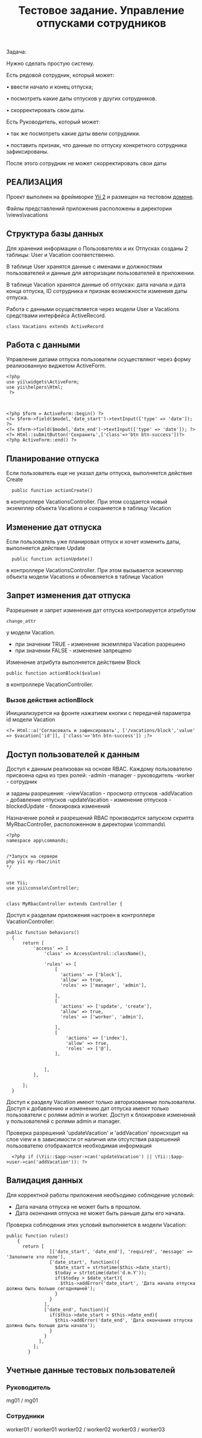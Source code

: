 <p align="center">
    <h1 align="center">Тестовое задание. Управление отпусками сотрудников</h1>
    <br>
</p>

Задача:

Нужно сделать простую систему.

Есть рядовой сотрудник, который может:

• ввести начало и конец отпуска;

• посмотреть какие даты отпусков у других сотрудников.

• скорректировать свои даты.

Есть Руководитель, который может:

• так же посмотреть какие даты ввели сотрудники.

• поставить признак, что данные по отпуску конкретного сотрудника зафиксированы.

После этого сотрудник не может скорректировать свои даты


РЕАЛИЗАЦИЯ
-------------------

Проект выполнен на фреймворке [Yii 2](http://www.yiiframework.com/)
и размещен на тестовом [домене](http://yii2.siteforyou.ru.com/).

Файлы представлений приложения расположены в директории \views\vacations


Структура базы данных
----------------------
Для хранения информации о Пользователях и их Отпусках созданы 2 таблицы:
User и Vacation соответственно.

В таблице User хранятся данные с именами и должностями пользователей и данные для авторизации пользователей в приложении.  

В таблице Vacation хранятся данные об отпусках: дата начала и дата конца отпуска, ID сотрудника и признак возможности изменеия даты отпуска.

Работа с данными осуществляется через модели User и Vacations средствами интерфейса ActiveRecord.

```
class Vacations extends ActiveRecord
```


Работа с данными
----------------
Управление датами отпуска пользователи осуществляют через форму реализованную виджетом ActiveForm.

```
<?php
use yii\widgets\ActiveForm;
use yii\helpers\Html;
 ?>



<?php $form = ActiveForm::begin() ?>
<?= $form->field($model,'date_start')->textInput(['type' => 'date']); ?>
<?= $form->field($model,'date_end')->textInput(['type' => 'date']); ?>
<?= Html::submitButton('Сохранить',['class'=>'btn btn-success'])?>
<?php ActiveForm::end() ?>
```

Планирование отпуска
--------------------
Если пользователь еще не указал даты отпуска, выполняется действие Create

~~~
  public function actionCreate()
~~~

в контроллере VacationsController.
При этом создается новый экземпляр объекта Vacations и сохраняется в таблицу Vacation


Изменение дат отпуска
--------------------
Если пользователь уже планировал отпуск и хочет изменить даты, выполняется действие Update

~~~
  public function actionUpdate()
~~~

в контроллере VacationsController.
При этом вызывается экземпляр объекта модели Vacations и обновляется в таблице Vacation


Запрет изменения дат отпуска
----------------------------
Разрешение и запрет изменения дат отпуска контролируется атрибутом
~~~
change_attr
~~~
у модели Vacation.
- при значении TRUE - изменение экземпляра Vacation разрешено
- при значении FALSE - изменение запрещено

Изменение атрибута выполняется действием Block
~~~
public function actionBlock($value)
~~~
в контроллере VacationController.

### Вызов действия actionBlock
 Инициализурется на фронте нажатием кнопки с передачей параметра id модели Vacation
 ```
 <?= Html::a('Согласовать и зафиксировать', ['/vacations/block','value' => $vacation['id']], ['class'=>'btn btn-success']) ;?>
 ```


Доступ пользователей к данным
-----------------------------
Доступ к данным реализован на основе RBAC.
Каждому пользователю присвоена одна из трех ролей:
-admin
-manager - руководитель
-worker - сотрудник

и заданы разрешения:
-viewVacation - просмотр отпусков
-addVacation - добавление отпусков
-updateVacation - изменение отпусков
-blockedUpdate - блокировка изменений


Назначение ролей и разрешений RBAC производится запуском скрипта MyRbacController, расположенном в директории \commands\

```
<?php
namespace app\commands;


/*Запуск на сервере
php yii my-rbac/init
*/


use Yii;
use yii\console\Controller;


class MyRbacController extends Controller {
```



Доступ к разделам приложения настроен в контроллере VacationController:
```
public function behaviors()
  {
      return [
          'access' => [
              'class' => AccessControl::className(),

              'rules' => [
                  [
                    'actions' => ['block'],
                    'allow' => true,
                    'roles' => ['manager', 'admin'],

                  ],
                  [
                    'actions' => ['update', 'create'],
                    'allow' => true,
                    'roles' => ['worker', 'admin'],

                  ],
                  [
                      'actions' => ['index'],
                      'allow' => true,
                      'roles' => ['@'],
                  ],


              ],
          ],

      ];
  }
  ```

  Доступ к разделу Vacation имеют только авторизованные пользователи.
  Доступ к добавлению и изменению дат отпуска имеют только пользователи с ролями admin и worker.
  Доступ к блокировке изменений у пользователей с ролями admin и manager.


  Проверка разрешений 'updateVacation' и 'addVacation' происходит на слое view и в зависимости от наличия или отсутствия разрешений пользователю отображается необходимая информация


  ```
    <?php if (\Yii::$app->user->can('updateVacation') || \Yii::$app->user->can('addVacation')): ?>
  ```



Валидация данных
-------------------------
Для корректной работы приложения необъодимо соблюдение условий:
- Дата начала отпуска не может быть в прошлом.
- Дата окончания отпуска не может быть раньше даты его начала.

Проверка соблюдения этих условий выполняется в модели Vacation:
```
public function rules()
    {
      return [
                [['date_start', 'date_end'], 'required', 'message' => 'Заполните это поле'],
                ['date_start', function(){
                  $date_start = strtotime($this->date_start);
                  $today = strtotime(date('d.m.Y'));
                  if($today > $date_start){
                    $this->addError('date_start', 'Дата начала отпуска должна быть больше сегодняшней');
                  }
                }
              ],
              ['date_end', function(){
                if($this->date_start > $this->date_end){
                  $this->addError('date_end', 'Дата окончания отпуска должна быть больше даты начала');
                }
              }
            ],
          ];
        }
```


Учетные данные тестовых пользователей
-------------------------------------
### Руководитель
mg01 / mg01

### Сотрудники
worker01 / worker01
worker02 / worker02
worker03 / worker03
